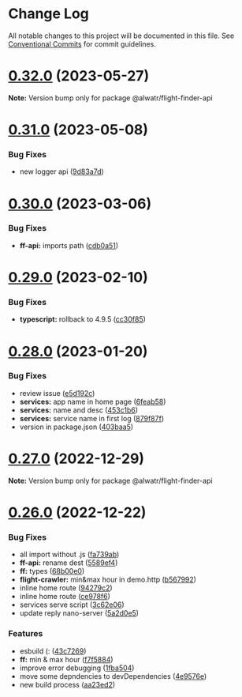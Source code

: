 # Change Log

All notable changes to this project will be documented in this file.
See [Conventional Commits](https://conventionalcommits.org) for commit guidelines.

# [0.32.0](https://github.com/AliMD/alwatr/compare/v0.31.0...v0.32.0) (2023-05-27)

**Note:** Version bump only for package @alwatr/flight-finder-api

# [0.31.0](https://github.com/AliMD/alwatr/compare/v0.30.0...v0.31.0) (2023-05-08)

### Bug Fixes

- new logger api ([9d83a7d](https://github.com/AliMD/alwatr/commit/9d83a7dc5c103bc3bb4282dacfd85fa998915300))

# [0.30.0](https://github.com/AliMD/alwatr/compare/v0.29.0...v0.30.0) (2023-03-06)

### Bug Fixes

- **ff-api:** imports path ([cdb0a51](https://github.com/AliMD/alwatr/commit/cdb0a51726da71efa511928cb8e7549132184eda))

# [0.29.0](https://github.com/AliMD/alwatr/compare/v0.28.0...v0.29.0) (2023-02-10)

### Bug Fixes

- **typescript:** rollback to 4.9.5 ([cc30f85](https://github.com/AliMD/alwatr/commit/cc30f8502bf95868ff41ba986120b2842acba36b))

# [0.28.0](https://github.com/AliMD/alwatr/compare/v0.27.0...v0.28.0) (2023-01-20)

### Bug Fixes

- review issue ([e5d192c](https://github.com/AliMD/alwatr/commit/e5d192cbee6917c2de01146cf8bd026895724ab8))
- **services:** app name in home page ([6feab58](https://github.com/AliMD/alwatr/commit/6feab58b5655c7a09150ec83adf9f3bd8fe976b4))
- **services:** name and desc ([453c1b6](https://github.com/AliMD/alwatr/commit/453c1b6ff334a23bea690b7ff9dd874471b25bb9))
- **services:** service name in first log ([879f87f](https://github.com/AliMD/alwatr/commit/879f87fd4d4b47454d608a5b71d70e47601c7cd7))
- version in package.json ([403baa5](https://github.com/AliMD/alwatr/commit/403baa53159db2a0fff5b3651769b85e66b13191))

# [0.27.0](https://github.com/AliMD/flight-finder/compare/v0.26.0...v0.27.0) (2022-12-29)

**Note:** Version bump only for package @alwatr/flight-finder-api

# [0.26.0](https://github.com/AliMD/flight-finder/compare/v0.25.0...v0.26.0) (2022-12-22)

### Bug Fixes

- all import without .js ([fa739ab](https://github.com/AliMD/flight-finder/commit/fa739ab23f67bae1d10bfcc146920b71377a26fc))
- **ff-api:** rename dest ([5589ef4](https://github.com/AliMD/flight-finder/commit/5589ef4968ea0b1d9f82cbceba5a15db1cb78ddd))
- **ff:** types ([68b00e0](https://github.com/AliMD/flight-finder/commit/68b00e0e53e3fe7639d7eb0f4966d6192be453e4))
- **flight-crawler:** min&max hour in demo.http ([b567992](https://github.com/AliMD/flight-finder/commit/b567992e19b6d95eddf6aca481ec157469c390bb))
- inline home route ([94279c2](https://github.com/AliMD/flight-finder/commit/94279c21891fc710f48642b1c8debbf02b2436d3))
- inline home route ([ce978f6](https://github.com/AliMD/flight-finder/commit/ce978f6e1e2890e853d0db351c08efca665e5fad))
- services serve script ([3c62e06](https://github.com/AliMD/flight-finder/commit/3c62e06ec594ec7da171fc39ec77787e3bd29a0c))
- update reply nano-server ([5a2d0e5](https://github.com/AliMD/flight-finder/commit/5a2d0e5698b16cffcc5393ee4a44ffda66702425))

### Features

- esbuild (: ([43c7269](https://github.com/AliMD/flight-finder/commit/43c7269333cf71b142e26da1456446d42fb3f8e0))
- **ff:** min & max hour ([f7f5884](https://github.com/AliMD/flight-finder/commit/f7f58840ea4d7b0678107cebb3887523e2aa4c55))
- improve error debugging ([1fba504](https://github.com/AliMD/flight-finder/commit/1fba50400a1e8ececc10bbe8ea11cc8dcea2289c))
- move some depndencies to devDependencies ([4e9576e](https://github.com/AliMD/flight-finder/commit/4e9576e6fd55f361e08a54230931ad45832131d9))
- new build process ([aa23ed2](https://github.com/AliMD/flight-finder/commit/aa23ed256824b9b4409e51a3213d6e67f2aeb8a3))
